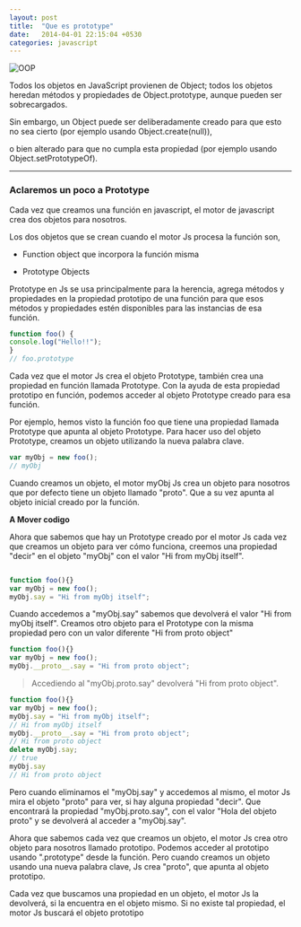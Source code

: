 ```yaml
---
layout: post
title:  "Que es prototype"
date:   2014-04-01 22:15:04 +0530
categories: javascript
---
```


![OOP](https://media.giphy.com/media/dXICCcws9oxxK/giphy.gif)



Todos los objetos en JavaScript provienen de Object; todos los objetos heredan métodos y propiedades de Object.prototype, aunque pueden ser sobrecargados. 

Sin embargo, un Object puede ser deliberadamente creado para que esto no sea cierto (por ejemplo usando Object.create(null)),

o bien alterado para que no cumpla esta propiedad (por ejemplo usando Object.setPrototypeOf). 

---

### Aclaremos un poco a Prototype
Cada vez que creamos una función en javascript, el motor de javascript crea dos objetos para nosotros.

Los dos objetos que se crean cuando el motor Js procesa la función son,

- Function object  que incorpora la función misma

- Prototype Objects


Prototype en Js se usa principalmente para la herencia, agrega métodos y propiedades en la propiedad prototipo de una función para que esos métodos y propiedades estén disponibles para las instancias de esa función.

```js
function foo() {
console.log("Hello!!");
}
// foo.prototype
```

Cada vez que el motor Js crea el objeto Prototype, también crea una propiedad en función llamada Prototype. Con la ayuda de esta propiedad prototipo en función, podemos acceder al objeto Prototype creado para esa función.

Por ejemplo, hemos visto la función foo que tiene una propiedad llamada Prototype que apunta al objeto Prototype. Para hacer uso del objeto Prototype, creamos un objeto utilizando la nueva palabra clave.

```js
var myObj = new foo();
// myObj
```
Cuando creamos un objeto, el motor myObj Js crea un objeto para nosotros que por defecto tiene un objeto llamado "proto". Que a su vez apunta al objeto  inicial creado por la función.

**A Mover codigo**

Ahora que sabemos que hay un Prototype creado por el motor Js cada vez que creamos un objeto para ver cómo funciona, creemos una propiedad "decir" en el objeto "myObj" con el valor "Hi from myObj itself".

```js

function foo(){}
var myObj = new foo();
myObj.say = "Hi from myObj itself";
```

Cuando accedemos a "myObj.say" sabemos que devolverá el valor "Hi from myObj itself". Creamos otro objeto para el Prototype con la misma propiedad pero con un valor diferente "Hi from proto object"

```js
function foo(){}
var myObj = new foo();
myObj.__proto__.say = "Hi from proto object";
```

> Accediendo al "myObj.proto.say" devolverá "Hi from proto object".

```js
function foo(){}
var myObj = new foo();
myObj.say = "Hi from myObj itself";
// Hi from myObj itself
myObj.__proto__.say = "Hi from proto object";
// Hi from proto object
delete myObj.say;
// true
myObj.say
// Hi from proto object
```

Pero cuando eliminamos el "myObj.say" y accedemos al mismo, el motor Js mira el objeto "proto" para ver, si hay alguna propiedad "decir". Que encontrará la propiedad "myObj.proto.say", con el valor "Hola del objeto proto" y se devolverá al acceder a "myObj.say".


Ahora que sabemos cada vez que creamos un objeto, el motor Js crea otro objeto para nosotros llamado prototipo. Podemos acceder al prototipo usando ".prototype" desde la función. Pero cuando creamos un objeto usando una nueva palabra clave, Js crea "proto", que apunta al objeto prototipo.

Cada vez que buscamos una propiedad en un objeto, el motor Js la devolverá, si la encuentra en el objeto mismo. Si no existe tal propiedad, el motor Js buscará el objeto prototipo

